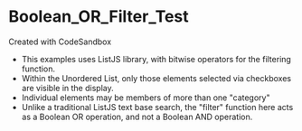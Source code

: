 # Boolean_OR_Filter_Test
Created with CodeSandbox

- This examples uses ListJS library, with bitwise operators for the filtering function. 
- Within the Unordered List, only those elements selected via checkboxes are visible in the display.   
- Individual elements may be members of more than one "category"
- Unlike a traditional ListJS text base search, the "filter" function here acts as a Boolean OR operation, and not a Boolean AND operation.
